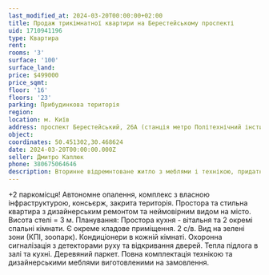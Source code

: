 ```yaml
---
last_modified_at: 2024-03-20T00:00:00+02:00
title: Продаж трикімнатної квартири на Берестейському проспекті
uid: 1710941196
type: Квартира
rent:
rooms: '3'
surface: '100'
surface_land:
price: $499000
price_sqmt:
floor: '16'
floors: '23'
parking: Прибудинкова територія
region:
location: м. Київ
address: проспект Берестейський, 26А (станція метро Політехнічний інститут), Шевченківський район
object:
coordinates: 50.451302,30.468624
date: 2024-03-20T00:00:00.000Z
seller: Дмитро Каплюк
phone: 380675064646
description: Вторинне відремнтоване житло з меблями і технікою, придатне і готове для проживання
---
```


+2 паркомісця! Автономне опалення, комплекс з власною інфраструктурою, консьєрж, закрита територія. Простора та стильна квартира з дизайнерським ремонтом та неймовірним видом на місто. Висота стелі = 3 м. Планування: Простора кухня - вітальня та 2 окремі спальні кімнати. Є окреме кладове приміщення. 2 с/в. Вид на зелені зони (КПІ, зоопарк). Кондиціонери в кожній кімнаті. Охоронна сигналізація з детекторами руху та відкривання дверей. Тепла підлога в залі та кухні. Деревяний паркет. Повна комплектація технікою та дизайнерськими меблями виготовленими на замовлення.
